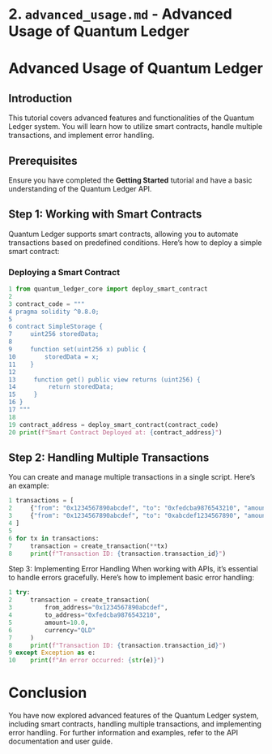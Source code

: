 # 2. `advanced_usage.md` - Advanced Usage of Quantum Ledger


# Advanced Usage of Quantum Ledger

## Introduction
This tutorial covers advanced features and functionalities of the Quantum Ledger system. You will learn how to utilize smart contracts, handle multiple transactions, and implement error handling.

## Prerequisites
Ensure you have completed the **Getting Started** tutorial and have a basic understanding of the Quantum Ledger API.

## Step 1: Working with Smart Contracts
Quantum Ledger supports smart contracts, allowing you to automate transactions based on predefined conditions. Here’s how to deploy a simple smart contract:

### Deploying a Smart Contract
```python
1 from quantum_ledger_core import deploy_smart_contract
2 
3 contract_code = """
4 pragma solidity ^0.8.0;
5 
6 contract SimpleStorage {
7     uint256 storedData;
8 
9     function set(uint256 x) public {
10        storedData = x;
11    }
12 
13     function get() public view returns (uint256) {
14         return storedData;
15     }
16 }
17 """
18 
19 contract_address = deploy_smart_contract(contract_code)
20 print(f"Smart Contract Deployed at: {contract_address}")
```

## Step 2: Handling Multiple Transactions
You can create and manage multiple transactions in a single script. Here’s an example:

```python
1 transactions = [
2     {"from": "0x1234567890abcdef", "to": "0xfedcba9876543210", "amount": 5.0, "currency": "QLD"},
3     {"from": "0x1234567890abcdef", "to": "0xabcdef1234567890", "amount": 10.0, "currency": "QLD"},
4 ]
5 
6 for tx in transactions:
7     transaction = create_transaction(**tx)
8     print(f"Transaction ID: {transaction.transaction_id}")
```

Step 3: Implementing Error Handling
When working with APIs, it’s essential to handle errors gracefully. Here’s how to implement basic error handling:

```python
1 try:
2     transaction = create_transaction(
3         from_address="0x1234567890abcdef",
4         to_address="0xfedcba9876543210",
5         amount=10.0,
6         currency="QLD"
7     )
8     print(f"Transaction ID: {transaction.transaction_id}")
9 except Exception as e:
10    print(f"An error occurred: {str(e)}")
```

# Conclusion

You have now explored advanced features of the Quantum Ledger system, including smart contracts, handling multiple transactions, and implementing error handling. For further information and examples, refer to the API documentation and user guide. 
